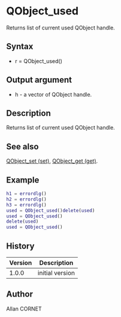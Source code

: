 

# QObject_used

Returns list of current used QObject handle.

## Syntax

- r = QObject_used()

## Output argument

 - h - a vector of QObject handle.

## Description


  <p>Returns list of current used QObject handle.</p>


## See also

[QObject_set (set)](QObject_set.html), [QObject_get (get)](QObject_get.html).
## Example

```matlab
h1 = errordlg()
h2 = errordlg()
h3 = errordlg()
used = QObject_used()delete(used)
used = QObject_used()
delete(used)
used = QObject_used()
```

## History

|Version|Description|
|------|------|
|1.0.0|initial version|


## Author

Allan CORNET



